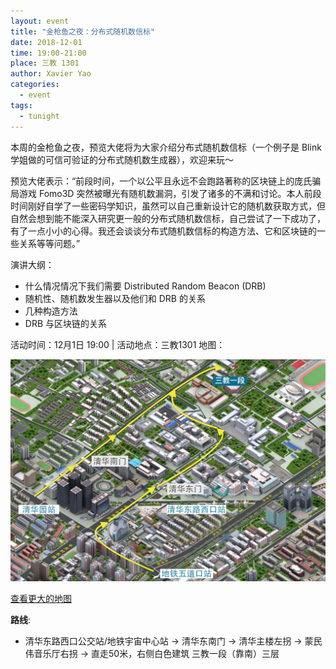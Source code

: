 ```yaml
---
layout: event
title: "金枪鱼之夜：分布式随机数信标"
date: 2018-12-01
time: 19:00-21:00
place: 三教 1301
author: Xavier Yao
categories:
  - event
tags:
  - tunight
---
```


本周的金枪鱼之夜，预览大佬将为大家介绍分布式随机数信标（一个例子是 Blink 学姐做的可信可验证的分布式随机数生成器），欢迎来玩～

预览大佬表示：“前段时间，一个以公平且永远不会跑路著称的区块链上的庞氏骗局游戏 Fomo3D 突然被曝光有随机数漏洞，引发了诸多的不满和讨论。本人前段时间刚好自学了一些密码学知识，虽然可以自己重新设计它的随机数获取方式，但自然会想到能不能深入研究更一般的分布式随机数信标，自己尝试了一下成功了，有了一点小小的心得。我还会谈谈分布式随机数信标的构造方法、它和区块链的一些关系等等问题。”

演讲大纲：

- 什么情况情况下我们需要 Distributed Random Beacon (DRB)
- 随机性、随机数发生器以及他们和 DRB 的关系
- 几种构造方法
- DRB 与区块链的关系

活动时间：12月1日 19:00 | 活动地点：三教1301
地图：

![](/assets/img/events/map_t3_sec1.jpg)

<a class="hidden-xs" href="https://www.openstreetmap.org/#map=17/40.00120/116.32246">查看更大的地图</a>

**路线**:

 - 清华东路西口公交站/地铁宇宙中心站 -> 清华东南门 -> 清华主楼左拐 ->  蒙民伟音乐厅右拐 -> 直走50米，右侧白色建筑 三教一段（靠南）三层
